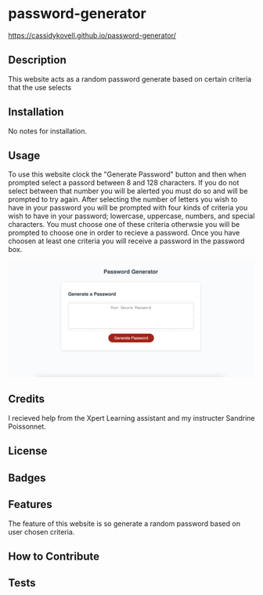 # password-generator

https://cassidykovell.github.io/password-generator/

## Description

This website acts as a random password generate based on certain criteria that the use selects

## Installation
No notes for installation.

## Usage
To use this website clock the "Generate Password" button and then when prompted select a passord between 8 and 128 characters. If you do not select between that number you will be alerted you must do so and will be prompted to try again. After selecting the number of letters you wish to have in your password you will be prompted with four kinds of criteria you wish to have in your password; lowercase, uppercase, numbers, and special characters. You must choose one of these criteria otherwsie you will be prompted to choose one in order to recieve a password. Once you have choosen at least one criteria you will receive a password in the password box. 

![alttext](Develop/Screenshot.png)

## Credits
I recieved help from the Xpert Learning assistant and my instructer Sandrine Poissonnet.

## License

## Badges

## Features
The feature of this website is so generate a random password based on user chosen criteria.

## How to Contribute

## Tests